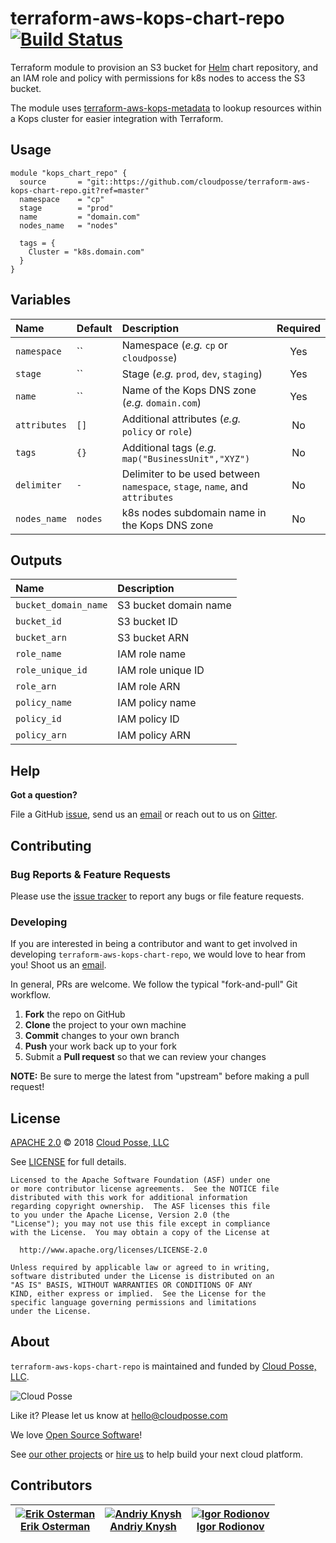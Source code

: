 # terraform-aws-kops-chart-repo [![Build Status](https://travis-ci.org/cloudposse/terraform-aws-kops-chart-repo.svg?branch=master)](https://travis-ci.org/cloudposse/terraform-aws-kops-chart-repo)

Terraform module to provision an S3 bucket for [Helm](https://helm.sh/) chart repository, and an IAM role and policy with permissions for k8s nodes to access the S3 bucket.

The module uses [terraform-aws-kops-metadata](https://github.com/cloudposse/terraform-aws-kops-metadata) to lookup resources within a Kops cluster for easier integration with Terraform.


## Usage

```hcl
module "kops_chart_repo" {
  source       = "git::https://github.com/cloudposse/terraform-aws-kops-chart-repo.git?ref=master"
  namespace    = "cp"
  stage        = "prod"
  name         = "domain.com"
  nodes_name   = "nodes"

  tags = {
    Cluster = "k8s.domain.com"
  }
}
```


## Variables

|  Name              |  Default     |  Description                                                                     | Required |
|:-------------------|:-------------|:---------------------------------------------------------------------------------|:--------:|
| `namespace`        | ``           | Namespace (_e.g._ `cp` or `cloudposse`)                                          | Yes      |
| `stage`            | ``           | Stage (_e.g._ `prod`, `dev`, `staging`)                                          | Yes      |
| `name`             | ``           | Name of the Kops DNS zone (_e.g._ `domain.com`)                                  | Yes      |
| `attributes`       | `[]`         | Additional attributes (_e.g._ `policy` or `role`)                                | No       |
| `tags`             | `{}`         | Additional tags  (_e.g._ `map("BusinessUnit","XYZ")`                             | No       |
| `delimiter`        | `-`          | Delimiter to be used between `namespace`, `stage`, `name`, and `attributes`      | No       |
| `nodes_name`       | `nodes`      | k8s nodes subdomain name in the Kops DNS zone                                    | No       |


## Outputs

| Name                   | Description               |
|:-----------------------|:--------------------------|
| `bucket_domain_name`   | S3 bucket domain name     |
| `bucket_id`            | S3 bucket ID              |
| `bucket_arn`           | S3 bucket ARN             |
| `role_name`            | IAM role name             |
| `role_unique_id`       | IAM role unique ID        |
| `role_arn`             | IAM role ARN              |
| `policy_name`          | IAM policy name           |
| `policy_id`            | IAM policy ID             |
| `policy_arn`           | IAM policy ARN            |


## Help

**Got a question?**

File a GitHub [issue](https://github.com/cloudposse/terraform-aws-kops-chart-repo/issues), send us an [email](mailto:hello@cloudposse.com) or reach out to us on [Gitter](https://gitter.im/cloudposse/).


## Contributing

### Bug Reports & Feature Requests

Please use the [issue tracker](https://github.com/cloudposse/terraform-aws-kops-chart-repo/issues) to report any bugs or file feature requests.

### Developing

If you are interested in being a contributor and want to get involved in developing `terraform-aws-kops-chart-repo`, we would love to hear from you! Shoot us an [email](mailto:hello@cloudposse.com).

In general, PRs are welcome. We follow the typical "fork-and-pull" Git workflow.

 1. **Fork** the repo on GitHub
 2. **Clone** the project to your own machine
 3. **Commit** changes to your own branch
 4. **Push** your work back up to your fork
 5. Submit a **Pull request** so that we can review your changes

**NOTE:** Be sure to merge the latest from "upstream" before making a pull request!


## License

[APACHE 2.0](LICENSE) © 2018 [Cloud Posse, LLC](https://cloudposse.com)

See [LICENSE](LICENSE) for full details.

    Licensed to the Apache Software Foundation (ASF) under one
    or more contributor license agreements.  See the NOTICE file
    distributed with this work for additional information
    regarding copyright ownership.  The ASF licenses this file
    to you under the Apache License, Version 2.0 (the
    "License"); you may not use this file except in compliance
    with the License.  You may obtain a copy of the License at

      http://www.apache.org/licenses/LICENSE-2.0

    Unless required by applicable law or agreed to in writing,
    software distributed under the License is distributed on an
    "AS IS" BASIS, WITHOUT WARRANTIES OR CONDITIONS OF ANY
    KIND, either express or implied.  See the License for the
    specific language governing permissions and limitations
    under the License.


## About

`terraform-aws-kops-chart-repo` is maintained and funded by [Cloud Posse, LLC][website].

![Cloud Posse](https://cloudposse.com/logo-300x69.png)


Like it? Please let us know at <hello@cloudposse.com>

We love [Open Source Software](https://github.com/cloudposse/)!

See [our other projects][community]
or [hire us][hire] to help build your next cloud platform.

  [website]: https://cloudposse.com/
  [community]: https://github.com/cloudposse/
  [hire]: https://cloudposse.com/contact/


## Contributors

| [![Erik Osterman][erik_img]][erik_web]<br/>[Erik Osterman][erik_web] | [![Andriy Knysh][andriy_img]][andriy_web]<br/>[Andriy Knysh][andriy_web] |[![Igor Rodionov][igor_img]][igor_web]<br/>[Igor Rodionov][igor_img]
|-------------------------------------------------------|------------------------------------------------------------------|------------------------------------------------------------------|

[erik_img]: http://s.gravatar.com/avatar/88c480d4f73b813904e00a5695a454cb?s=144
[erik_web]: https://github.com/osterman/
[andriy_img]: https://avatars0.githubusercontent.com/u/7356997?v=4&u=ed9ce1c9151d552d985bdf5546772e14ef7ab617&s=144
[andriy_web]: https://github.com/aknysh/
[igor_img]: http://s.gravatar.com/avatar/bc70834d32ed4517568a1feb0b9be7e2?s=144
[igor_web]: https://github.com/goruha/
